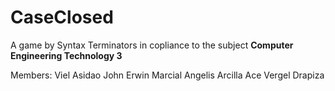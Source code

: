 # CaseClosed
<p>A game by Syntax Terminators in copliance to the subject <b>Computer Engineering Technology 3</b>

Members:
Viel Asidao
John Erwin Marcial
Angelis Arcilla
Ace Vergel Drapiza
